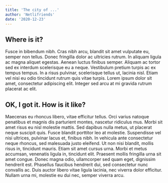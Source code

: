 ```yaml
---
title: 'The city of ...'
author: 'Netlifriends'
date: '2020-12-23'
---
```


## Where is it?

Fusce in bibendum nibh. Cras nibh arcu, blandit sit amet vulputate eu, semper non tellus. Donec fringilla dolor ac ultricies rutrum. In aliquam ligula ac magna aliquet egestas. Aenean luctus finibus semper. Aliquam ac tortor sed ex interdum scelerisque eu a neque. Vestibulum pretium turpis ac ex tempus tempus. In a risus pulvinar, scelerisque tellus ut, lacinia nisl. Etiam vel nisi eu odio tincidunt rutrum quis vitae turpis. Lorem ipsum dolor sit amet, consectetur adipiscing elit. Integer sed arcu at mi gravida rutrum placerat ac elit. 

## OK, I got it. How is it like?

Maecenas eu rhoncus libero, vitae efficitur tellus. Orci varius natoque penatibus et magnis dis parturient montes, nascetur ridiculus mus. Morbi sit amet risus eu nisl molestie mattis. Sed dapibus nulla metus, ut placerat neque suscipit quis. Fusce blandit porttitor leo at molestie. Suspendisse vel nisi ultrices, pulvinar lacus et, finibus nibh. In vehicula ante consectetur neque rhoncus, sed malesuada justo eleifend. Ut non nisi blandit, mollis risus in, tincidunt mauris. Etiam sit amet cursus urna. Morbi et metus accumsan, venenatis ligula in, tincidunt elit. Praesent mollis fringilla urna sit amet congue. Donec magna odio, ullamcorper sed quam eget, dignissim hendrerit est. Phasellus faucibus hendrerit dui, sed consectetur nunc convallis ac. Duis auctor libero vitae ligula lacinia, nec viverra dolor efficitur. Nullam urna mi, molestie eu dui nec, semper viverra arcu. 